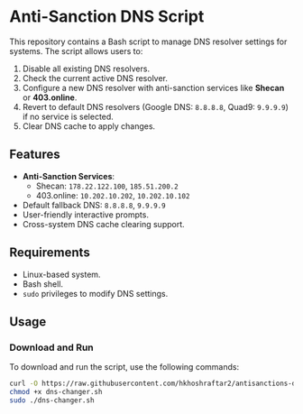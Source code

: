 # Anti-Sanction DNS Script

This repository contains a Bash script to manage DNS resolver settings for systems. The script allows users to:

1. Disable all existing DNS resolvers.
2. Check the current active DNS resolver.
3. Configure a new DNS resolver with anti-sanction services like **Shecan** or **403.online**.
4. Revert to default DNS resolvers (Google DNS: `8.8.8.8`, Quad9: `9.9.9.9`) if no service is selected.
5. Clear DNS cache to apply changes.

## Features

- **Anti-Sanction Services**:
  - Shecan: `178.22.122.100`, `185.51.200.2`
  - 403.online: `10.202.10.202`, `10.202.10.102`
- Default fallback DNS: `8.8.8.8`, `9.9.9.9`
- User-friendly interactive prompts.
- Cross-system DNS cache clearing support.

## Requirements

- Linux-based system.
- Bash shell.
- `sudo` privileges to modify DNS settings.

## Usage

### Download and Run

To download and run the script, use the following commands:

```bash
curl -O https://raw.githubusercontent.com/hkhoshraftar2/antisanctions-dns-changer/main/dns-changer.sh
chmod +x dns-changer.sh
sudo ./dns-changer.sh
